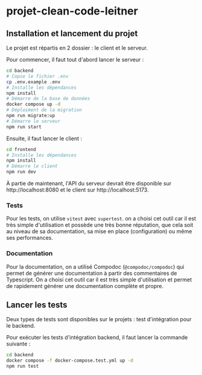 # projet-clean-code-leitner


## Installation et lancement du projet

Le projet est répartis en 2 dossier : le client et le serveur.

Pour commencer, il faut tout d'abord lancer le serveur :

```sh
cd backend
# Copie le fichier .env
cp .env.example .env
# Installe les dépendances
npm install
# Démarre de la base de données
docker compose up -d
# Déploiment de la migration
npm run migrate:up
# Démarre le serveur
npm run start
```

Ensuite, il faut lancer le client :

```sh
cd frontend
# Installe les dépendances
npm install
# Démarre le client
npm run dev
```

À partie de maintenant, l'API du serveur devrait être disponible sur http://localhost:8080 et le client sur http://localhost:5173.

### Tests

Pour les tests, on utilise `vitest` avec `supertest`. on a choisi cet outil car il est très simple d'utilisation et possède une très bonne réputation, que cela soit au niveau de sa documentation, sa mise en place (configuration) ou même ses performances.

### Documentation

Pour la documentation, on a utilisé Compodoc (`@compodoc/compodoc`) qui permet de générer une documentation à partir des commentaires de Typescript. On a choisi cet outil car il est très simple d'utilisation et permet de rapidement générer une documentation complète et propre.

## Lancer les tests

Deux types de tests sont disponibles sur le projets : test d'intégration pour le backend.

Pour exécuter les tests d'intégration backend, il faut lancer la commande suivante :

```sh
cd backend
docker compose -f docker-compose.test.yml up -d
npm run test
```